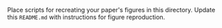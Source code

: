 Place scripts for recreating your paper's figures in this directory. Update this `README.md` with instructions for figure reproduction.
